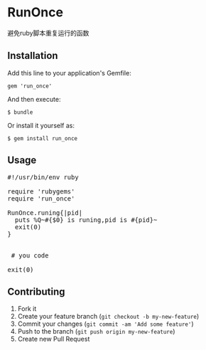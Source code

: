 # RunOnce

避免ruby脚本重复运行的函数

## Installation

Add this line to your application's Gemfile:

    gem 'run_once'

And then execute:

    $ bundle

Or install it yourself as:

    $ gem install run_once

## Usage

<pre>
#!/usr/bin/env ruby

require 'rubygems'
require 'run_once'

RunOnce.runing{|pid| 
  puts %Q~#{$0} is runing,pid is #{pid}~
  exit(0)
}


 # you code

exit(0)
</pre>

## Contributing

1. Fork it
2. Create your feature branch (`git checkout -b my-new-feature`)
3. Commit your changes (`git commit -am 'Add some feature'`)
4. Push to the branch (`git push origin my-new-feature`)
5. Create new Pull Request
